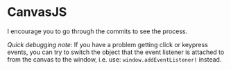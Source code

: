 # CanvasJS

I encourage you to go through the commits to see the process.

*Quick debugging note*: If you have a problem getting click or keypress events, you can try to switch the object that the event listener is attached to from the canvas to the window, i.e. use: `window.addEventListener(` instead.
